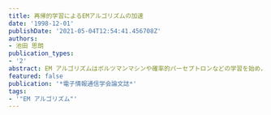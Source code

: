 ```yaml
---
title: 再帰的学習によるEMアルゴリズムの加速
date: '1998-12-01'
publishDate: '2021-05-04T12:54:41.456708Z'
authors:
- 池田 思朗
publication_types:
- '2'
abstract: EM アルゴリズムはボルツマンマシンや確率的パーセプトロンなどの学習を始め，HMM やその他隠れた確率変数を持つ確率分布の学習に対して広く持ちいられている.このアルゴリズムは繰り返し演算により最尤推定を求めるものであり，計算量が少なく実現が容易だが，一般に収束が遅い．一方，統計学の分野で Fisher のスコアリング法と呼ばれる手法があり，これも同様のモデルに対して適用できる繰り返し演算である．スコアリング法は収束は速いが計算量が多 く実現が難しい．本論文では EM アルゴリズムを再帰的に用いてスコアリング法を近似し，EM アルゴリズムを加速でき ることを示す．Louis や Meng and Rubin も同様のアプローチを行なっているが，本手法はそれらに比べ，計算量が少なく実現が容易である．計算機実験を交えて結果を示す．
featured: false
publication: '*電子情報通信学会論文誌*'
tags:
- '"EM アルゴリズム"'
---
```


